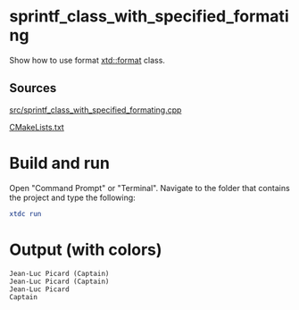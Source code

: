 # sprintf_class_with_specified_formating

Show how to use format [xtd::format](../../../../src/xtd.core/include/xtd/format.h) class.

## Sources

[src/sprintf_class_with_specified_formating.cpp](src/sprintf_class_with_specified_formating.cpp)

[CMakeLists.txt](CMakeLists.txt)

# Build and run

Open "Command Prompt" or "Terminal". Navigate to the folder that contains the project and type the following:

```cmake
xtdc run
```

# Output (with colors)

```
Jean-Luc Picard (Captain)
Jean-Luc Picard (Captain)
Jean-Luc Picard
Captain
```

